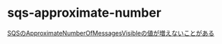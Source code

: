 # sqs-approximate-number

[SQSのApproximateNumberOfMessagesVisibleの値が増えないことがある](https://go-to-k.hatenablog.com/entry/sqs-approximate-number)
